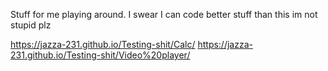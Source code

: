 Stuff for me playing around. I swear I can code better stuff than this im not stupid plz

https://jazza-231.github.io/Testing-shit/Calc/
https://jazza-231.github.io/Testing-shit/Video%20player/
